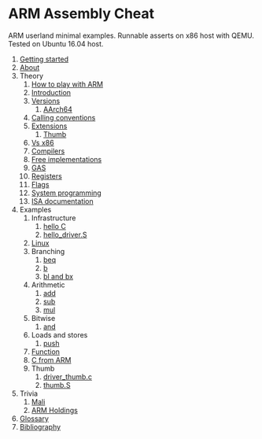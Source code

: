 # ARM Assembly Cheat

ARM userland minimal examples. Runnable asserts on x86 host with QEMU. Tested on Ubuntu 16.04 host.

1.  [Getting started](getting-started.md)
1.  [About](about.md)
1.  Theory
    1.  [How to play with ARM](how-to-play-with-arm.md)
    1.  [Introduction](introduction.md)
    1.  [Versions](versions.md)
        1.  [AArch64](aarch64.md)
    1.  [Calling conventions](calling-conventions.md)
    1.  [Extensions](extensions.md)
        1. [Thumb](thumb.md)
    1.  [Vs x86](vs-x86.md)
    1.  [Compilers](compilers.md)
    1.  [Free implementations](free-implementations.md)
    1.  [GAS](gas.md)
    1.  [Registers](registers.md)
    1.  [Flags](flags.md)
    1.  [System programming](system-programming.md)
    1.  [ISA documentation](isa-documentation.md)
1.  Examples
    1.  Infrastructure
        1.  [hello C](hello_c.c)
        1.  [hello_driver.S](hello_driver.S)
    1.  [Linux](linux/)
    1.  Branching
        1.  [beq](beq.S)
        1.  [b](b.S)
        1.  [bl and bx](bl.S)
    1.  Arithmetic
        1.  [add](add.S)
        1.  [sub](sub.S)
        1.  [mul](mul.S)
    1.  Bitwise
        1.  [and](and.S)
    1.  Loads and stores
        1.  [push](push.S)
    1.  [Function](function.S)
    1.  [C from ARM](c_from_arm.c)
    1.  Thumb
        1.  [driver_thumb.c](driver_thumb.c)
        1.  [thumb.S](thumb.S)
1.  Trivia
    1.  [Mali](mali.md)
    1.  [ARM Holdings](holdings.md)
1.  [Glossary](glossary.md)
1.  [Bibliography](bibliography.md)
